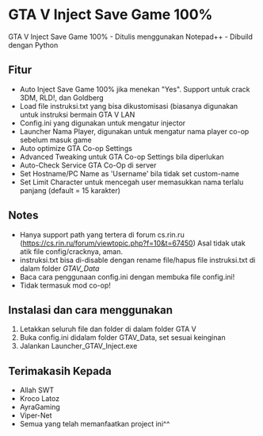 # GTA V Inject Save Game 100%

GTA V Inject Save Game 100% - Ditulis menggunakan Notepad++ - Dibuild dengan Python

## Fitur

- Auto Inject Save Game 100% jika menekan "Yes". Support untuk crack 3DM, RLD!, dan Goldberg
- Load file instruksi.txt yang bisa dikustomisasi (biasanya digunakan untuk instruksi bermain GTA V LAN
- Config.ini yang digunakan untuk mengatur injector
- Launcher Nama Player, digunakan untuk mengatur nama player co-op sebelum masuk game
- Auto optimize GTA Co-op Settings
- Advanced Tweaking untuk GTA Co-op Settings bila diperlukan
- Auto-Check Service GTA Co-Op di server
- Set Hostname/PC Name as 'Username' bila tidak set custom-name
- Set Limit Character untuk mencegah user memasukkan nama terlalu panjang (default = 15 karakter)


## Notes
- Hanya support path yang tertera di forum cs.rin.ru (https://cs.rin.ru/forum/viewtopic.php?f=10&t=67450)
Asal tidak utak atik file config/cracknya, aman.
- instruksi.txt bisa di-disable dengan rename file/hapus file instruksi.txt di dalam folder _GTAV_Data_
-  Baca cara penggunaan config.ini dengan membuka file config.ini!
- Tidak termasuk mod co-op!

## Instalasi dan cara menggunakan

1. Letakkan seluruh file dan folder di dalam folder GTA V
2. Buka config.ini didalam folder GTAV_Data, set sesuai keinginan 
3. Jalankan Launcher_GTAV_Inject.exe

## Terimakasih Kepada

- Allah SWT
- Kroco Latoz
- AyraGaming
- Viper-Net
- Semua yang telah memanfaatkan project ini^^
